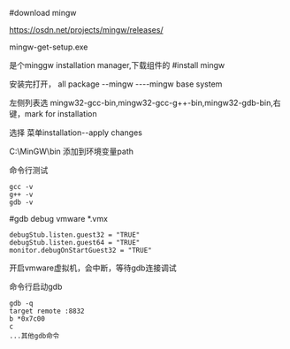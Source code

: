 #download mingw

https://osdn.net/projects/mingw/releases/

mingw-get-setup.exe

是个minggw installation manager,下载组件的
#install mingw

安装完打开，
all package
--mingw
----mingw base system

左侧列表选 mingw32-gcc-bin,mingw32-gcc-g++-bin,mingw32-gdb-bin,右键，mark for installation

选择 菜单installation--apply changes

C:\MinGW\bin 添加到环境变量path

命令行测试

    gcc -v
    g++ -v
    gdb -v
#gdb debug vmware
*.vmx

    debugStub.listen.guest32 = "TRUE"
    debugStub.listen.guest64 = "TRUE"
    monitor.debugOnStartGuest32 = "TRUE"
开启vmware虚拟机，会中断，等待gdb连接调试

命令行启动gdb

    gdb -q
    target remote :8832
    b *0x7c00
    c
    ...其他gdb命令
    